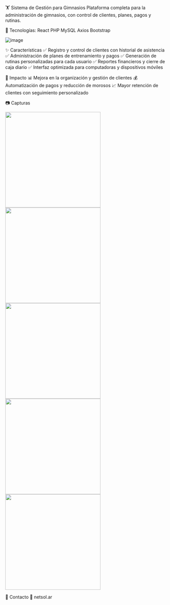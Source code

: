 🏋️ Sistema de Gestión para Gimnasios
Plataforma completa para la administración de gimnasios, con control de clientes, planes, pagos y rutinas.

📌 Tecnologías: 
React
PHP
MySQL
Axios
Bootstrap

![image](https://github.com/user-attachments/assets/007a045a-b6a4-453b-a5cb-bb880eae6373)


✨ Características
✅ Registro y control de clientes con historial de asistencia
✅ Administración de planes de entrenamiento y pagos
✅ Generación de rutinas personalizadas para cada usuario
✅ Reportes financieros y cierre de caja diario
✅ Interfaz optimizada para computadoras y dispositivos móviles

🎯 Impacto
📊 Mejora en la organización y gestión de clientes
💰 Automatización de pagos y reducción de morosos
📈 Mayor retención de clientes con seguimiento personalizado

📷 Capturas

<img src="https://github.com/user-attachments/assets/c362242f-31ab-49c6-99f8-5ed58e4e0bae" width="300">
<img src="https://github.com/user-attachments/assets/95896dbf-2046-421a-8d6b-f816fccb8a0d" width="300">
<img src="https://github.com/user-attachments/assets/0538d4d7-46a0-4cea-a7fe-6851761430c4" width="300">
<img src="https://github.com/user-attachments/assets/f3cc6ba1-4740-409e-bb31-088ec07c20ae" width="300">
<img src="https://github.com/user-attachments/assets/fd03cd9f-a72a-40cb-8e2a-504b400f15d5" width="300">


📩 Contacto
📧 netsol.ar
